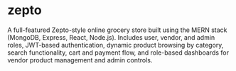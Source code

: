 # zepto
A full-featured Zepto-style online grocery store built using the MERN stack (MongoDB, Express, React, Node.js). Includes user, vendor, and admin roles, JWT-based authentication, dynamic product browsing by category, search functionality, cart and payment flow, and role-based dashboards for vendor product management and admin controls.
